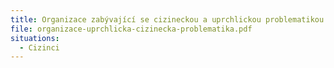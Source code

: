 ```yaml
---
title: Organizace zabývající se cizineckou a uprchlickou problematikou
file: organizace-uprchlicka-cizinecka-problematika.pdf
situations:
  - Cizinci
---
```

